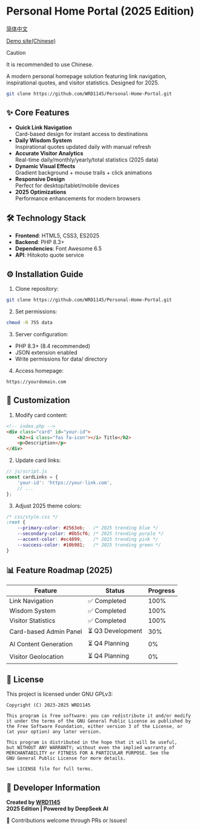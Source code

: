 # Personal Home Portal (2025 Edition)

[简体中文](https://github.com/WRD1145/Home/blob/main/docs/README-ZH-CN.md)

[Demo site(Chinese)](www.lihansen.xyz)

> [!CAUTION]
> It is recommended to use Chinese.


A modern personal homepage solution featuring link navigation, inspirational quotes, and visitor statistics. Designed for 2025.

```bash
git clone https://github.com/WRD1145/Personal-Home-Portal.git
```

## ✨ Core Features

- **Quick Link Navigation**  
  Card-based design for instant access to destinations
- **Daily Wisdom System**  
  Inspirational quotes updated daily with manual refresh
- **Accurate Visitor Analytics**  
  Real-time daily/monthly/yearly/total statistics (2025 data)
- **Dynamic Visual Effects**  
  Gradient background + mouse trails + click animations
- **Responsive Design**  
  Perfect for desktop/tablet/mobile devices
- **2025 Optimizations**  
  Performance enhancements for modern browsers

## 🛠️ Technology Stack

- **Frontend**: HTML5, CSS3, ES2025
- **Backend**: PHP 8.3+
- **Dependencies**: Font Awesome 6.5
- **API**: Hitokoto quote service

## ⚙️ Installation Guide

1. Clone repository:
```bash
git clone https://github.com/WRD1145/Personal-Home-Portal.git
```

2. Set permissions:
```bash
chmod -R 755 data
```

3. Server configuration:
- PHP 8.3+ (8.4 recommended)
- JSON extension enabled
- Write permissions for data/ directory

4. Access homepage:
```
https://yourdomain.com
```

## 🎨 Customization

1. Modify card content:
```html
<!-- index.php -->
<div class="card" id="your-id">
    <h2><i class="fas fa-icon"></i> Title</h2>
    <p>Description</p>
</div>
```

2. Update card links:
```javascript
// js/script.js
const cardLinks = {
    'your-id': 'https://your-link.com',
    // ...
};
```

3. Adjust 2025 theme colors:
```css
/* css/style.css */
:root {
    --primary-color: #2563eb;   /* 2025 trending blue */
    --secondary-color: #8b5cf6; /* 2025 trending purple */
    --accent-color: #ec4899;    /* 2025 trending pink */
    --success-color: #10b981;   /* 2025 trending green */
}
```

## 📊 Feature Roadmap (2025)

| Feature | Status | Progress |
|---------|--------|----------|
| Link Navigation | ✅ Completed | 100% |
| Wisdom System | ✅ Completed | 100% |
| Visitor Statistics | ✅ Completed | 100% |
| Card-based Admin Panel | ⏳ Q3 Development | 30% |
| AI Content Generation | ⏳ Q4 Planning | 0% |
| Visitor Geolocation | ⏳ Q4 Planning | 0% |

## 📜 License

This project is licensed under GNU GPLv3:
```text
Copyright (C) 2023-2025 WRD1145

This program is free software: you can redistribute it and/or modify
it under the terms of the GNU General Public License as published by
the Free Software Foundation, either version 3 of the License, or
(at your option) any later version.

This program is distributed in the hope that it will be useful,
but WITHOUT ANY WARRANTY; without even the implied warranty of
MERCHANTABILITY or FITNESS FOR A PARTICULAR PURPOSE. See the
GNU General Public License for more details.

See LICENSE file for full terms.
```

## 👤 Developer Information

**Created by [WRD1145](https://github.com/WRD1145)**  
**2025 Edition | Powered by DeepSeek AI**

🚀 Contributions welcome through PRs or Issues!
```
